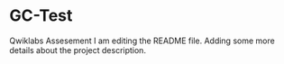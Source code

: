 # GC-Test
Qwiklabs Assesement
I am editing the README file. Adding some more details about the project description.
